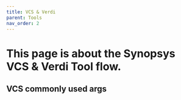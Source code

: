 ```yaml
---
title: VCS & Verdi
parent: Tools
nav_order: 2
---
```


# This page is about the Synopsys VCS & Verdi Tool flow.

## VCS commonly used args


